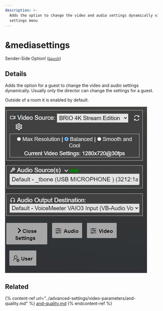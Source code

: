 ```yaml
---
description: >-
  Adds the option to change the video and audio settings dynamically via the
  settings menu
---
```


# \&mediasettings

Sender-Side Option! ([`&push`](../source-settings/push.md))

## Details

Adds the option for a guest to change the video and audio settings dynamically. Usually only the director can change the settings for a guest.

Outside of a room it is enabled by default.

![](<../.gitbook/assets/image (2) (1) (1).png>)

## Related

{% content-ref url="../advanced-settings/video-parameters/and-quality.md" %}
[and-quality.md](../advanced-settings/video-parameters/and-quality.md)
{% endcontent-ref %}
